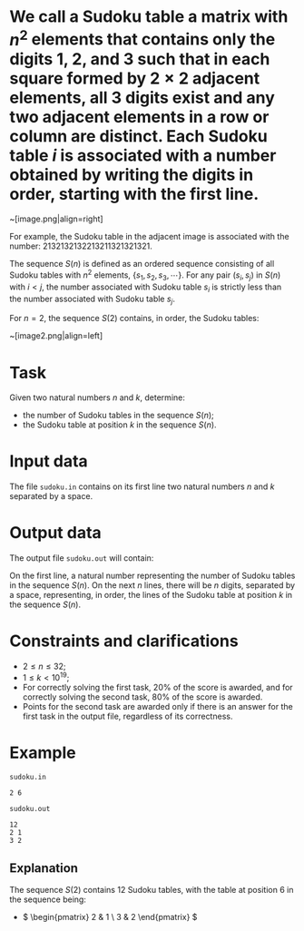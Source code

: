 # We call a Sudoku table a matrix with $n^2$ elements that contains only the digits $1$, $2$, and $3$ such that in each square formed by $2 \times 2$ adjacent elements, all $3$ digits exist and any two adjacent elements in a row or column are distinct. Each Sudoku table $i$ is associated with a number obtained by writing the digits in order, starting with the first line.

~[image.png|align=right]

For example, the Sudoku table in the adjacent image is associated with the number: 2132132132213211321321321.

The sequence $S(n)$ is defined as an ordered sequence consisting of all Sudoku tables with $n^2$ elements, {$s_1, s_2, s_3, \cdots$}. For any pair $(s_i, s_j)$ in $S(n)$ with $i \lt j$, the number associated with Sudoku table $s_i$ is strictly less than the number associated with Sudoku table $s_j$.

For $n = 2$, the sequence $S(2)$ contains, in order, the Sudoku tables:

~[image2.png|align=left]

# Task

Given two natural numbers $n$ and $k$, determine:

- the number of Sudoku tables in the sequence $S(n)$;
- the Sudoku table at position $k$ in the sequence $S(n)$.

# Input data

The file `sudoku.in` contains on its first line two natural numbers $n$ and $k$ separated by a space.

# Output data

The output file `sudoku.out` will contain:

On the first line, a natural number representing the number of Sudoku tables in the sequence $S(n)$.
On the next $n$ lines, there will be $n$ digits, separated by a space, representing, in order, the lines of the Sudoku table at position $k$ in the sequence $S(n)$.

# Constraints and clarifications

* $2 \leq n \leq 32$;
* $1 \leq k \lt 10^{19}$;
* For correctly solving the first task, $20\%$ of the score is awarded, and for correctly solving the second task, $80\%$ of the score is awarded.
* Points for the second task are awarded only if there is an answer for the first task in the output file, regardless of its correctness.

# Example

`sudoku.in`
```
2 6
```

`sudoku.out`
```
12
2 1
3 2
```

## Explanation

The sequence $S(2)$ contains $12$ Sudoku tables, with the table at position $6$ in the sequence being:
 
- $ \begin{pmatrix} 2 & 1 \\ 3 & 2 \end{pmatrix} $